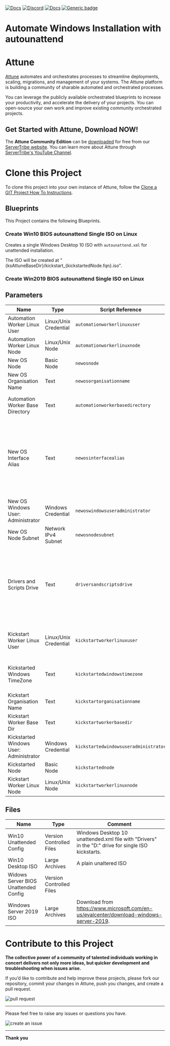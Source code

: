 



[![Docs](https://img.shields.io/badge/docs-latest-brightgreen.svg)](http://doc.servertribe.com)
[![Discord](https://img.shields.io/discord/844971127703994369)](http://discord.servertribe.com)
[![Docs](https://img.shields.io/badge/videos-watch-brightgreen.svg)](https://www.youtube.com/@servertribe)
[![Generic badge](https://img.shields.io/badge/download-latest-brightgreen.svg)](https://www.servertribe.com/community-edition/)

# Automate Windows Installation with autounattend






# Attune

[Attune](https://www.servertribe.com/)
automates and orchestrates processes to streamline deployments, scaling,
migrations, and management of your systems. The Attune platform is building a
community of sharable automated and orchestrated processes.

You can leverage the publicly available orchestrated blueprints to increase
your productivity, and accelerate the delivery of your projects. You can
open-source your own work and improve existing community orchestrated projects.

## Get Started with Attune, Download NOW!

The **Attune Community Edition** can be
[downloaded](https://www.servertribe.com/comunity-edition/)
for free from our
[ServerTribe website](https://www.servertribe.com/comunity-edition/).
You can learn more about Attune through
[ServerTribe's YouTube Channel](https://www.youtube.com/@servertribe).







# Clone this Project

To clone this project into your own instance of Attune, follow the
[Clone a GIT Project How To Instructions](https://servertribe-attune.readthedocs.io/en/latest/howto/design_workspace/clone_project.html).




## Blueprints

This Project contains the following Blueprints.



### Create Win10 BIOS autounattend Single ISO on Linux

Creates a single Windows Desktop 10 ISO with `autounattend.xml` for unattended installation.

The ISO will be created at "{ksAttuneBaseDir}/kickstart_{kickstartedNode.fqn}.iso".

### Create Win2019 BIOS autounattend Single ISO on Linux





## Parameters


| Name | Type | Script Reference | Comment |
| ---- | ---- | ---------------- | ------- |
| Automation Worker Linux User | Linux/Unix Credential | `automationworkerlinuxuser` | non privilege user on the Automation Worker node. |
| Automation Worker Linux Node | Linux/Unix Node | `automationworkerlinuxnode` | The device used to perform tasks to create the ISO. |
| New OS Node | Basic Node | `newosnode` | The New OS to be built. |
| New OS Organisation Name | Text | `newosorganisationname` | Organisation name for the new operating system being created. |
| Automation Worker Base Directory | Text | `automationworkerbasedirectory` | Base directory for deploying temporary files to build the kickstart ISO. |
| New OS Interface Alias | Text | `newosinterfacealias` | This is the "InternetAlias" of the interface shown when you run "get-netipaddress" from powershell on the machine.<br><br>oVirt Deployments = "Ethernet Instance 0"<br>ESXi Deployments = "Ethernet0" |
| New OS Windows User: Administrator | Windows Credential | `newoswindowsuseradministrator` | administrator user on the New OS to be built. |
| New OS Node Subnet | Network IPv4 Subnet | `newosnodesubnet` | Subnet used by the new operating system to be built. |
| Drivers and Scripts Drive | Text | `driversandscriptsdrive` | The Windows drive letter containing the attune_drivers and post_install_setup.ps1 as a single letter.<br><br>This will be different for each install method.<br>D for "Single ISO"<br>E for "Dual ISO"<br>X for "WinPE ISO" |
| Kickstart Worker Linux User | Linux/Unix Credential | `kickstartworkerlinuxuser` | The user credentials for the node building the kickstart ISO.<br>Only for Kickstart Worker Linux Node. |
| Kickstarted Windows TimeZone | Text | `kickstartedwindowstimezone` | Get the full list using the PowerShell command:<br>Get-TimeZone -ListAvailable |
| Kickstart Organisation Name | Text | `kickstartorganisationname` |  |
| Kickstart Worker Base Dir | Text | `kickstartworkerbasedir` |  |
| Kickstarted Windows User: Administrator | Windows Credential | `kickstartedwindowsuseradministrator` | The windows administrator user |
| Kickstarted Node | Basic Node | `kickstartednode` |  |
| Kickstart Worker Linux Node | Linux/Unix Node | `kickstartworkerlinuxnode` | Linux refers to both Linux and MacOS. |




## Files

| Name | Type | Comment |
| ---- | ---- | ------- |
| Win10 Unattended Config | Version Controlled Files | Windows Desktop 10 unattended.xml file with "Drivers" in the "D:\" drive for single ISO kickstarts. |
| Win10 Desktop ISO | Large Archives | A plain unaltered ISO |
| Widows Server BIOS Unattended Config | Version Controlled Files |  |
| Windows Server 2019 ISO | Large Archives | Download from https://www.microsoft.com/en-us/evalcenter/download-windows-server-2019. |






# Contribute to this Project

**The collective power of a community of talented individuals working in
concert delivers not only more ideas, but quicker development and
troubleshooting when issues arise.**

If you’d like to contribute and help improve these projects, please fork our
repository, commit your changes in Attune, push you changes, and create a
pull request.

<img src="https://www.servertribe.com/wp-content/uploads/2023/02/Attune-pull-request-01.png" alt="pull request"/>

---

Please feel free to raise any issues or questions you have.

<img src="https://www.servertribe.com/wp-content/uploads/2023/02/Attune-get-help-02.png" alt="create an issue"/>


---

**Thank you**

